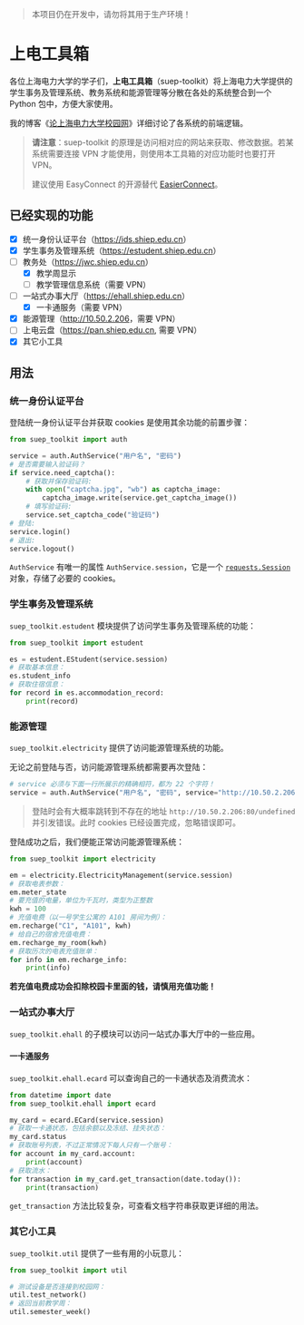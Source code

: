 > 本项目仍在开发中，请勿将其用于生产环境！

# 上电工具箱

各位上海电力大学的学子们，**上电工具箱**（suep-toolkit）将上海电力大学提供的学生事务及管理系统、教务系统和能源管理等分散在各处的系统整合到一个 Python 包中，方便大家使用。

我的博客《[论上海电力大学校园网](https://zhengxyz123.github.io/coding/suep-website/)》详细讨论了各系统的前端逻辑。

> **请注意**：suep-toolkit 的原理是访问相对应的网站来获取、修改数据。若某系统需要连接 VPN 才能使用，则使用本工具箱的对应功能时也要打开 VPN。
>
> 建议使用 EasyConnect 的开源替代 [EasierConnect](https://github.com/TeamSUEP/EasierConnect)。

## 已经实现的功能

- [x] 统一身份认证平台（<https://ids.shiep.edu.cn>）
- [x] 学生事务及管理系统（<https://estudent.shiep.edu.cn>）
- [ ] 教务处（<https://jwc.shiep.edu.cn>）
  - [x] 教学周显示
  - [ ] 教学管理信息系统（需要 VPN）
- [ ] 一站式办事大厅（<https://ehall.shiep.edu.cn>）
  - [x] 一卡通服务（需要 VPN）
- [x] 能源管理（<http://10.50.2.206>，需要 VPN）
- [ ] 上电云盘（<https://pan.shiep.edu.cn>, 需要 VPN） 
- [x] 其它小工具

## 用法

### 统一身份认证平台

登陆统一身份认证平台并获取 cookies 是使用其余功能的前置步骤：

```python
from suep_toolkit import auth

service = auth.AuthService("用户名", "密码")
# 是否需要输入验证码？
if service.need_captcha():
    # 获取并保存验证码:
    with open("captcha.jpg", "wb") as captcha_image:
        captcha_image.write(service.get_captcha_image())
    # 填写验证码:
    service.set_captcha_code("验证码")
# 登陆:
service.login()
# 退出:
service.logout()
```

`AuthService` 有唯一的属性 `AuthService.session`，它是一个 [`requests.Session`](https://requests.readthedocs.io/en/latest/api/#requests.Session) 对象，存储了必要的 cookies。

### 学生事务及管理系统

`suep_toolkit.estudent` 模块提供了访问学生事务及管理系统的功能：

```python
from suep_toolkit import estudent

es = estudent.EStudent(service.session)
# 获取基本信息：
es.student_info
# 获取住宿信息：
for record in es.accommodation_record:
    print(record)
```

### 能源管理

`suep_toolkit.electricity` 提供了访问能源管理系统的功能。

无论之前登陆与否，访问能源管理系统都需要再次登陆：

```python
# service 必须与下面一行所展示的精确相符，都为 22 个字符！
service = auth.AuthService("用户名", "密码", service="http://10.50.2.206:80/", renew="true")
```

> 登陆时会有大概率跳转到不存在的地址 `http://10.50.2.206:80/undefined` 并引发错误。此时 cookies 已经设置完成，忽略错误即可。

登陆成功之后，我们便能正常访问能源管理系统：

```python
from suep_toolkit import electricity

em = electricity.ElectricityManagement(service.session)
# 获取电表参数：
em.meter_state
# 要充值的电量，单位为千瓦时，类型为正整数
kwh = 100
# 充值电费（以一号学生公寓的 A101 房间为例）：
em.recharge("C1", "A101", kwh)
# 给自己的宿舍充值电费：
em.recharge_my_room(kwh)
# 获取历次的电表充值账单：
for info in em.recharge_info:
    print(info)
```

**若充值电费成功会扣除校园卡里面的钱，请慎用充值功能！**

### 一站式办事大厅

`suep_toolkit.ehall` 的子模块可以访问一站式办事大厅中的一些应用。

#### 一卡通服务

`suep_toolkit.ehall.ecard` 可以查询自己的一卡通状态及消费流水：

```python
from datetime import date
from suep_toolkit.ehall import ecard

my_card = ecard.ECard(service.session)
# 获取一卡通状态，包括余额以及冻结、挂失状态：
my_card.status
# 获取账号列表，不过正常情况下每人只有一个账号：
for account in my_card.account:
    print(account)
# 获取流水：
for transaction in my_card.get_transaction(date.today()):
    print(transaction)
```

`get_transaction` 方法比较复杂，可查看文档字符串获取更详细的用法。

### 其它小工具

`suep_toolkit.util` 提供了一些有用的小玩意儿：

```python
from suep_toolkit import util

# 测试设备是否连接到校园网：
util.test_network()
# 返回当前教学周：
util.semester_week()
```
